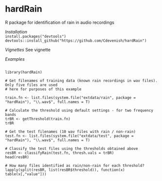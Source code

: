 # hardRain

R package for identification of rain in audio recordings

*Installation*  
`install.packages("devtools")`  
`devtools::install_github("https://github.com/Cdevenish/hardRain")`

*Vignettes*
See vignette

*Examples*
```{r} 

library(hardRain)

# Get filenames of training data (known rain recordings in wav files). Only five files are used
# here for purposes of this example

train.fn <- list.files(system.file("extdata/rain", package = "hardRain"), "\\.wav$", full.names = T)

# Calculate the threshold using default settings - for two frequency bands
trBR <- getThreshold(train.fn)
trBR

# Get the test filenames (10 wav files with rain / non-rain)
test.fn <- list.files(system.file("extdata/test", package = "hardRain"), "\\.wav$", full.names = T)

# Classify the test files using the thresholds obtained above
resBR <- classifyRain(test.fn, thresh.vals = trBR)
head(resBR)

# How many files identified as rain/non-rain for each threshold?
lapply(split(resBR, list(resBR$threshold)), function(x) table(x[,"value"]))


```




